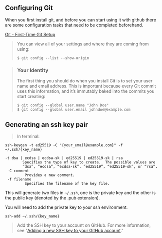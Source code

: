 ## Configuring Git
When you first install git, and before you can start using it with github there are some configuration tasks that need to be completed beforehand.

[Git - First-Time Git Setup](https://git-scm.com/book/en/v2/Getting-Started-First-Time-Git-Setup)
> You can view all of your settings and where they are coming from using:
> 
>     $ git config --list --show-origin


> ### Your Identity
> 
> The first thing you should do when you install Git is to set your user name and email address. This is important because every Git commit uses this information, and it’s immutably baked into the commits you start creating:
> 
>     $ git config --global user.name "John Doe"
>     $ git config --global user.email johndoe@example.com

## Generating an ssh key pair
>In terminal:
```
ssh-keygen -t ed25519 -C "{your_email@example.com}" -f ~/.ssh/{key_name}
```
>
    -t dsa | ecdsa | ecdsa-sk | ed25519 | ed25519-sk | rsa
            Specifies the type of key to create.  The possible values are
            “dsa”, “ecdsa”, “ecdsa-sk”, “ed25519”, “ed25519-sk”, or “rsa”.
     -C comment
             Provides a new comment.
     -f filename
             Specifies the filename of the key file.

This will generate two files in `~/.ssh`, one is the private key and the other is the public key (denoted by the .pub extension).  

You will need to add the private key to your ssh environment.
> 
    ssh-add ~/.ssh/{key_name}


> Add the SSH key to your account on GitHub. For more information, see "[Adding a new SSH key to your GitHub account](https://docs.github.com/en/authentication/connecting-to-github-with-ssh/adding-a-new-ssh-key-to-your-github-account)."